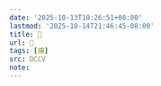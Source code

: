 ```yaml
---
date: '2025-10-13T10:26:51+08:00'
lastmod: '2025-10-14T21:46:45-08:00'
title: 􄐿
url: 􄐿
tags: [摥]
src: DCCV
note:
---
```


